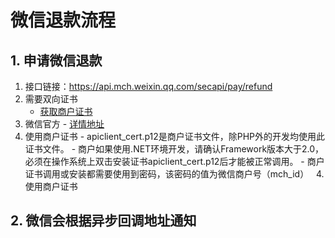 
# 微信退款流程
## 1. 申请微信退款
   1. 接口链接：https://api.mch.weixin.qq.com/secapi/pay/refund
   2. 需要双向证书
   	  - [获取商户证书](https://pay.weixin.qq.com/wiki/doc/api/app/app.php?chapter=4_3) 
   3. 微信官方 
     - [详情地址](https://pay.weixin.qq.com/wiki/doc/api/app/app.php?chapter=9_4&index=6)
   4. 使用商户证书
     - apiclient_cert.p12是商户证书文件，除PHP外的开发均使用此证书文件。
     - 商户如果使用.NET环境开发，请确认Framework版本大于2.0，必须在操作系统上双击安装证书apiclient_cert.p12后才能被正常调用。
     - 商户证书调用或安装都需要使用到密码，该密码的值为微信商户号（mch_id）    4. 使用商户证书
   
## 2. 微信会根据异步回调地址通知

